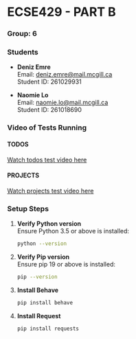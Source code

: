 # ECSE429 - PART B

### Group: 6

### Students
- **Deniz Emre**  
  Email: deniz.emre@mail.mcgill.ca  
  Student ID: 261029931  

- **Naomie Lo**  
  Email: naomie.lo@mail.mcgill.ca  
  Student ID: 261018690  

### Video of Tests Running
#### TODOS 
[Watch todos test video here](https://drive.google.com/file/d/1T0yL_--48EkHjBQD1o7ByU20SM6_hGMR/view?usp=sharing)

#### PROJECTS
[Watch projects test video here](https://drive.google.com/uc?id=1_XCEBnvy-fxYEkGAksxSoPjYK-12S4W5&export=download)

### Setup Steps 

1. **Verify Python version**  
   Ensure Python 3.5 or above is installed:

   ```bash
   python --version
    ```
2. **Verify Pip version**  
   Ensure pip 19 or above is installed:

   ```bash
   pip --version
    ```
3. **Install Behave**  
   ```bash
   pip install behave
    ```
4. **Install Request**  
   ```bash
   pip install requests
    ```